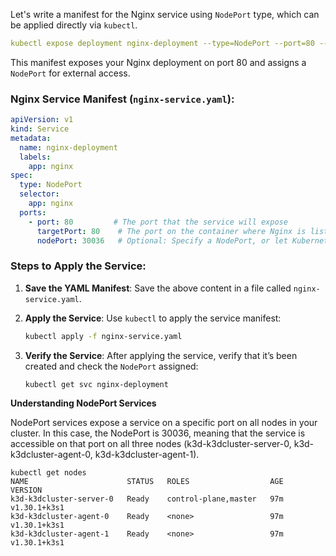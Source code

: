 Let's write a manifest for the Nginx service using `NodePort` type, which can be applied directly via `kubectl`. 
```yaml
kubectl expose deployment nginx-deployment --type=NodePort --port=80 --target-port=80
```

This manifest exposes your Nginx deployment on port 80 and assigns a `NodePort` for external access.

### Nginx Service Manifest (`nginx-service.yaml`):

```yaml
apiVersion: v1
kind: Service
metadata:
  name: nginx-deployment
  labels:
    app: nginx
spec:
  type: NodePort
  selector:
    app: nginx
  ports:
    - port: 80         # The port that the service will expose
      targetPort: 80    # The port on the container where Nginx is listening
      nodePort: 30036   # Optional: Specify a NodePort, or let Kubernetes assign one automatically
```

### Steps to Apply the Service:

1. **Save the YAML Manifest**: Save the above content in a file called `nginx-service.yaml`.

2. **Apply the Service**: Use `kubectl` to apply the service manifest:

   ```bash
   kubectl apply -f nginx-service.yaml
   ```

3. **Verify the Service**: After applying the service, verify that it’s been created and check the `NodePort` assigned:

   ```bash
   kubectl get svc nginx-deployment
   ```

**Understanding NodePort Services**

NodePort services expose a service on a specific port on all nodes in your cluster. In this case, the NodePort is 30036, meaning that the service is accessible on that port on all three nodes (k3d-k3dcluster-server-0, k3d-k3dcluster-agent-0, k3d-k3dcluster-agent-1).
```
kubectl get nodes
NAME                      STATUS   ROLES                  AGE   VERSION
k3d-k3dcluster-server-0   Ready    control-plane,master   97m   v1.30.1+k3s1
k3d-k3dcluster-agent-0    Ready    <none>                 97m   v1.30.1+k3s1
k3d-k3dcluster-agent-1    Ready    <none>                 97m   v1.30.1+k3s1
```
